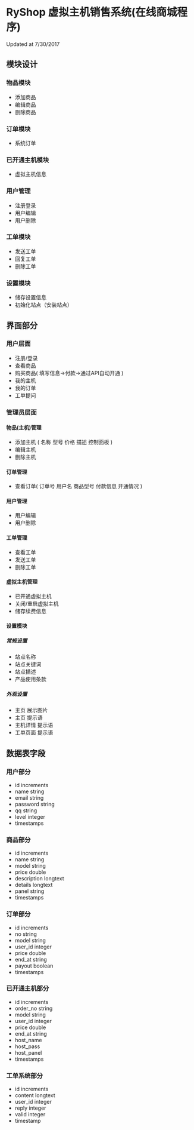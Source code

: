 # RyShop 虚拟主机销售系统(在线商城程序)
Updated at 7/30/2017

## 模块设计
### 物品模块
- 添加商品
- 编辑商品
- 删除商品

### 订单模块
- 系统订单

### 已开通主机模块
- 虚拟主机信息

### 用户管理
- 注册登录
- 用户编辑
- 用户删除

### 工单模块
- 发送工单
- 回复工单
- 删除工单

### 设置模块
- 储存设置信息
- 初始化站点（安装站点）


## 界面部分
### 用户层面
- 注册/登录
- 查看商品
- 购买商品( 填写信息->付款->通过API自动开通 )
- 我的主机
- 我的订单
- 工单提问

### 管理员层面
#### 物品(主机)管理
- 添加主机 ( 名称 型号 价格 描述 控制面板 )
- 编辑主机
- 删除主机

#### 订单管理
- 查看订单( 订单号 用户名 商品型号 付款信息 开通情况 )

#### 用户管理
- 用户编辑
- 用户删除

#### 工单管理
- 查看工单
- 发送工单
- 删除工单

#### 虚拟主机管理
- 已开通虚拟主机
- 关闭/重启虚拟主机
- 储存续费信息

#### 设置模块
##### 常规设置
- 站点名称
- 站点关键词
- 站点描述
- 产品使用条款
##### 外观设置
- 主页 展示图片
- 主页 提示语
- 主机详情 提示语
- 工单页面 提示语

## 数据表字段
### 用户部分
- id increments
- name string
- email string
- password string
- qq string
- level integer
- timestamps

### 商品部分
- id increments
- name string
- model string
- price double
- description longtext
- details longtext
- panel string
- timestamps

### 订单部分
- id increments
- no string
- model string
- user_id integer
- price double
- end_at string
- payout boolean
- timestamps

### 已开通主机部分
- id increments
- order_no string
- model string
- user_id integer
- price double
- end_at string
- host_name
- host_pass
- host_panel
- timestamps

### 工单系统部分
- id increments
- content longtext
- user_id integer
- reply integer
- valid integer
- timestamp